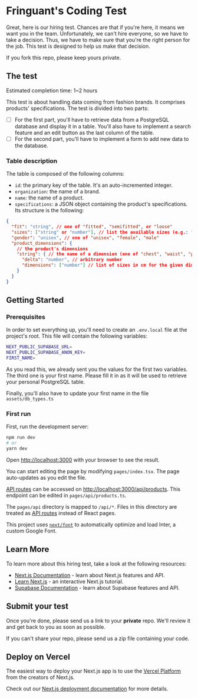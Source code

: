 # Fringuant's Coding Test

Great, here is our hiring test. Chances are that if you're here, it means we want you in the team. Unfortunately, we can't hire everyone, so we have to take a decision. Thus, we have to make sure that you're the right person for the job. This test is designed to help us make that decision.

If you fork this repo, please keep yours private.

## The test

Estimated completion time: 1~2 hours

This test is about handling data coming from fashion brands. It comprises products' specifications. The test is divided into two parts:

- [ ] For the first part, you'll have to retrieve data from a PostgreSQL database and display it in a table. You'll also have to implement a search feature and an edit button as the last column of the table.
- [ ] For the second part, you'll have to implement a form to add new data to the database.

### Table description

The table is composed of the following columns:

- `id`: the primary key of the table. It's an auto-incremented integer.
- `organization`: the name of a brand.
- `name`: the name of a product.
- `specifications`: a JSON object containing the product's specifications. Its structure is the following:

```json
{
  "fit": "string", // one of "fitted", "semifitted", or "loose"
  "sizes": ["string" or "number"], // list the available sizes (e.g.: "S", "M", "L")
  "gender": "unisex", // one of "unisex", "female", "male"
  "product_dimensions": {
    // the product's dimensions
    "string": { // the name of a dimension (one of "chest", "waist", "pelvis", "hips", "arm_length", "shoulder_length")
      "delta": "number", // arbitrary number
      "dimensions": ["number"] // list of sizes in cm for the given dimension (e.g.: [50, 52, 54])
    }
  }
}
```

## Getting Started

### Prerequisites

In order to set everything up, you'll need to create an `.env.local` file at the project's root. This file will contain the following variables:

```bash
NEXT_PUBLIC_SUPABASE_URL=
NEXT_PUBLIC_SUPABASE_ANON_KEY=
FIRST_NAME=
```

As you read this, we already sent you the values for the first two variables. The third one is your first name. Please fill it in as it will be used to retrieve your personal PostgreSQL table.

Finally, you'll also have to update your first name in the file `assets/db_types.ts`

### First run

First, run the development server:

```bash
npm run dev
# or
yarn dev
```

Open [http://localhost:3000](http://localhost:3000) with your browser to see the result.

You can start editing the page by modifying `pages/index.tsx`. The page auto-updates as you edit the file.

[API routes](https://nextjs.org/docs/api-routes/introduction) can be accessed on [http://localhost:3000/api/products](http://localhost:3000/api/products). This endpoint can be edited in `pages/api/products.ts`.

The `pages/api` directory is mapped to `/api/*`. Files in this directory are treated as [API routes](https://nextjs.org/docs/api-routes/introduction) instead of React pages.

This project uses [`next/font`](https://nextjs.org/docs/basic-features/font-optimization) to automatically optimize and load Inter, a custom Google Font.

## Learn More

To learn more about this hiring test, take a look at the following resources:

- [Next.js Documentation](https://nextjs.org/docs) - learn about Next.js features and API.
- [Learn Next.js](https://nextjs.org/learn) - an interactive Next.js tutorial.
- [Supabase Documentation](https://supabase.io/docs) - learn about Supabase features and API.

## Submit your test

Once you're done, please send us a link to your **private** repo. We'll review it and get back to you as soon as possible.

If you can't share your repo, please send us a zip file containing your code.

## Deploy on Vercel

The easiest way to deploy your Next.js app is to use the [Vercel Platform](https://vercel.com/new?utm_medium=default-template&filter=next.js&utm_source=create-next-app&utm_campaign=create-next-app-readme) from the creators of Next.js.

Check out our [Next.js deployment documentation](https://nextjs.org/docs/deployment) for more details.
